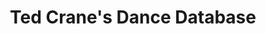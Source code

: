 ---
title: Ted Crane's Dance Database
url: http://www.tedcrane.com/DanceDB/
description: ""
category: Dance Organizations
order: 5
---